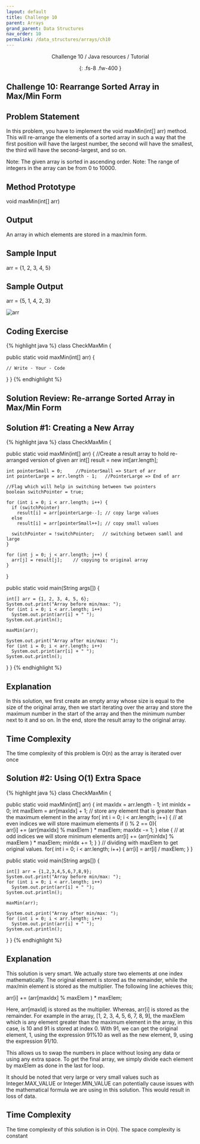 ```yaml
---
layout: default
title: Challenge 10
parent: Arrays
grand_parent: Data Structures
nav_order: 10
permalink: /data_structures/arrays/ch10
---
```

<div align="center" markdown="1">
Challenge 10 / Java resources / Tutorial

{: .fs-8 .fw-400 }
</div>

## Challenge 10: Rearrange Sorted Array in Max/Min Form

## Problem Statement 
In this problem, you have to implement the void maxMin(int[] arr) method. This will re-arrange the elements of a sorted array in such a way that the first position will have the largest number, the second will have the smallest, the third will have the second-largest, and so on.

Note: The given array is sorted in ascending order.
Note: The range of integers in the array can be from 0 to 10000.

## Method Prototype 
void maxMin(int[] arr)

## Output 
An array in which elements are stored in a max/min form.

## Sample Input 
arr = {1, 2, 3, 4, 5}

## Sample Output 
arr = {5, 1, 4, 2, 3}

![arr](https://raw.githubusercontent.com/TestJavaDev/java-resources/master/resources/arr/arr90.png)

## Coding Exercise

{% highlight java %}
class CheckMaxMin {

  public static void maxMin(int[] arr) {

    // Write - Your - Code
  }
}
{% endhighlight %}

## Solution Review: Re-arrange Sorted Array in Max/Min Form

## Solution #1: Creating a New Array

{% highlight java %}
class CheckMaxMin {

  public static void maxMin(int[] arr) {
    //Create a result array to hold re-arranged version of given arr
    int[] result = new int[arr.length];

    int pointerSmall = 0;     //PointerSmall => Start of arr
    int pointerLarge = arr.length - 1;   //PointerLarge => End of arr

    //Flag which will help in switching between two pointers
    boolean switchPointer = true;

    for (int i = 0; i < arr.length; i++) {
      if (switchPointer)
        result[i] = arr[pointerLarge--]; // copy large values
      else 
        result[i] = arr[pointerSmall++]; // copy small values

      switchPointer = !switchPointer;   // switching between samll and large
    }

    for (int j = 0; j < arr.length; j++) {
      arr[j] = result[j];    // copying to original array
    }
  }

  public static void main(String args[]) {

    int[] arr = {1, 2, 3, 4, 5, 6};
    System.out.print("Array before min/max: ");
    for (int i = 0; i < arr.length; i++) 
      System.out.print(arr[i] + " ");
    System.out.println();

    maxMin(arr);

    System.out.print("Array after min/max: ");
    for (int i = 0; i < arr.length; i++) 
      System.out.print(arr[i] + " ");
    System.out.println();
  }
}
{% endhighlight %}

## Explanation
In this solution, we first create an empty array whose size is equal to the size of the original array, then we start iterating over the array and store the maximum number in the start of the array and then the minimum number next to it and so on. In the end, store the result array to the original array.

## Time Complexity
The time complexity of this problem is O(n) as the array is iterated over once

## Solution #2: Using O(1) Extra Space

{% highlight java %}
class CheckMaxMin {

  public static void maxMin(int[] arr) {
    int maxIdx = arr.length - 1;
    int minIdx = 0;
    int maxElem = arr[maxIdx] + 1; // store any element that is greater than the maximum element in the array 
    for( int i = 0; i < arr.length; i++) {
      // at even indices we will store maximum elements
      if (i % 2 == 0){  
        arr[i] += (arr[maxIdx] % maxElem ) * maxElem;
        maxIdx -= 1;
      }
      else { // at odd indices we will store minimum elements
        arr[i] += (arr[minIdx] % maxElem ) * maxElem;
        minIdx += 1;
      }
    }
    // dividing with maxElem to get original values.
    for( int i = 0; i < arr.length; i++) {
      arr[i] = arr[i] / maxElem;
    }
  }

  public static void main(String args[]) {

    int[] arr = {1,2,3,4,5,6,7,8,9};
    System.out.print("Array before min/max: ");
    for (int i = 0; i < arr.length; i++) 
      System.out.print(arr[i] + " ");
    System.out.println();

    maxMin(arr);

    System.out.print("Array after min/max: ");
    for (int i = 0; i < arr.length; i++) 
      System.out.print(arr[i] + " ");
    System.out.println();
  }
}
{% endhighlight %}

## Explanation
This solution is very smart. We actually store two elements at one index mathematically. The original element is stored as the remainder, while the max/min element is stored as the multiplier. The following line achieves this;

arr[i] += (arr[maxIdx] % maxElem ) * maxElem;

Here, arr[maxId] is stored as the multiplier. Whereas, arr[i] is stored as the remainder. For example in the array, [1, 2, 3, 4, 5, 6, 7, 8, 9], the maxElem which is any element greater than the maximum element in the array, in this case, is 10 and 91 is stored at index 0. With 91, we can get the original element, 1, using the expression 91%10 as well as the new element, 9, using the expression 91/10.

This allows us to swap the numbers in place without losing any data or using any extra space. To get the final array, we simply divide each element by maxElem as done in the last for loop.

It should be noted that very large or very small values such as Integer.MAX_VALUE or Integer.MIN_VALUE can potentially cause issues with the mathematical formula we are using in this solution. This would result in loss of data.

## Time Complexity
The time complexity of this solution is in O(n). The space complexity is constant